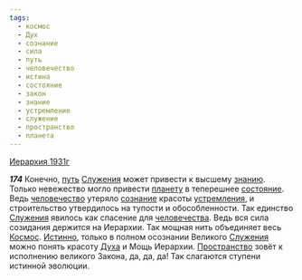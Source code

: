 ```yaml
---
tags:
  - космос
  - Дух
  - сознание
  - сила
  - путь
  - человечество
  - истина
  - состояние
  - закон
  - знание
  - устремление
  - служение
  - пространство
  - планета
---
```


[Иерархия 1931г](/agni/1931)

___174___
Конечно, [путь](/tag/#путь) [Служения](/tag/#служение) может привести к высшему [знанию](/tag/#[знание](/tag/#знание)). Только невежество могло привести [планету](/tag/#планета) в теперешнее [состояние](/tag/#состояние). Ведь [человечество](/tag/#человечество) утеряло [сознание](/tag/#сознание) красоты [устремления](/tag/#устремление), и строительство утвердилось на тупости и обособленности. Так единство [Служения](/tag/#служение) явилось как спасение для [человечества](/tag/#человечество). Ведь вся сила созидания держится на Иерархии. Так мощная нить объединяет весь [Космос](/tag/#космос). [Истинно](/tag/#истина), только в полном осознании Великого [Служения](/tag/#служение) можно понять красоту [Духа](/tag/#Дух) и Мощь Иерархии. [Пространство](/tag/#пространство) зовёт к исполнению великого Закона, да, да, да! Так слагаются ступени истинной эволюции.   

